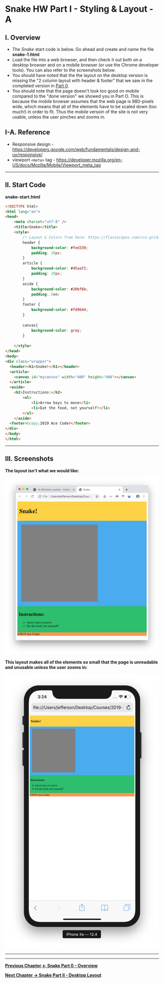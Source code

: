 # Snake HW Part I - Styling & Layout - A

## I. Overview

- The *Snake* start code is below. Go ahead and create and name the file **snake-1.html**  
- Load the file into a web browser, and then check it out both on a desktop browser and on a mobile browser (or use the Chrome developer tools). You can also refer to the screenshots below.
- You should have noted that the the layout on the desktop version is missing the "2 column layout with header & footer" that we saw in the completed version in [Part 0](./HW-snake-0.md).
- You should note that the page doesn't look too good on mobile compared to the "done version" we showed you in Part O. This is because the mobile browser assumes that the web page is 980-pixels wide, which means that all of the elements have to be scaled down (too much!) in order to fit. Thus the mobile versoin of the site is not very usable, unless the user pinches and zooms in.

## I-A. Reference

- Responsive design - https://developers.google.com/web/fundamentals/design-and-ux/responsive/
- viewport `<meta>` tag - https://developer.mozilla.org/en-US/docs/Mozilla/Mobile/Viewport_meta_tag

<hr>

## II. Start Code

**snake-start.html**

```html
<!DOCTYPE html>
<html lang="en">
<head>
	<meta charset="utf-8" />
	<title>Snake</title>
	<style>
		/* Layout & Colors from here: https://flaviocopes.com/css-grid/ */
		header {
			background-color: #fed330;
			padding: 10px;
		}
		article {
			background-color: #45aaf2;
			padding: 20px;
		}
		aside {
			background-color: #20bf6b;
			padding:.5em;
		}
		footer {
			background-color: #fd9644;
		}
		
		canvas{
			background-color: gray;
		}
		
	</style>
</head>
<body>
<div class="wrapper">
  <header><h1>Snake!</h1></header>
  <article>
    <canvas id="mycanvas" width="400" height="400"></canvas>
  </article>
  <aside>
  	<h2>Instructions:</h2>
		<ul>
			<li>Arrow keys to move</li>
			<li>Eat the food, not yourself!</li>
		</ul>
	</aside>
  <footer>&copy;2019 Ace Coder</footer>
</div>
</body>
</html>

```

<hr>

## III. Screenshots

**The layout isn't what we would like:**

![Screenshot](./_images/HW-snake-7.jpg)

**This layout makes all of the elements so small that the page is unreadable and unusable unless the user zooms in:**

![Screenshot](./_images/HW-snake-8.jpg)


<hr><hr>

**[Previous Chapter <- Snake Part 0 - Overview](HW-snake-0.md)**

**[Next Chapter -> Snake Part II - Desktop Layout](HW-snake-2.md)**
